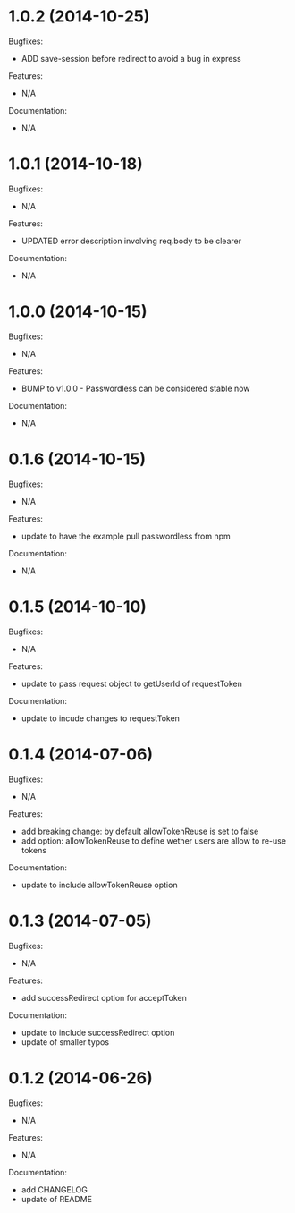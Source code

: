 # 1.0.2 (2014-10-25)

Bugfixes:
- ADD save-session before redirect to avoid a bug in express

Features:
- N/A

Documentation:
- N/A

# 1.0.1 (2014-10-18)

Bugfixes:
- N/A

Features:
- UPDATED error description involving req.body to be clearer

Documentation:
- N/A

# 1.0.0 (2014-10-15)

Bugfixes:
- N/A

Features:
- BUMP to v1.0.0 - Passwordless can be considered stable now

Documentation:
- N/A

# 0.1.6 (2014-10-15)

Bugfixes:
- N/A

Features:
- update to have the example pull passwordless from npm

Documentation:
- N/A

# 0.1.5 (2014-10-10)

Bugfixes:
- N/A

Features:
- update to pass request object to getUserId of requestToken

Documentation:
- update to incude changes to requestToken

# 0.1.4 (2014-07-06)

Bugfixes:
- N/A

Features:
- add breaking change: by default allowTokenReuse is set to false
- add option: allowTokenReuse to define wether users are allow to re-use tokens

Documentation:
- update to include allowTokenReuse option

# 0.1.3 (2014-07-05)

Bugfixes:
- N/A

Features:
- add successRedirect option for acceptToken

Documentation:
- update to include successRedirect option
- update of smaller typos

# 0.1.2 (2014-06-26)

Bugfixes:
- N/A

Features:
- N/A

Documentation:
- add CHANGELOG
- update of README